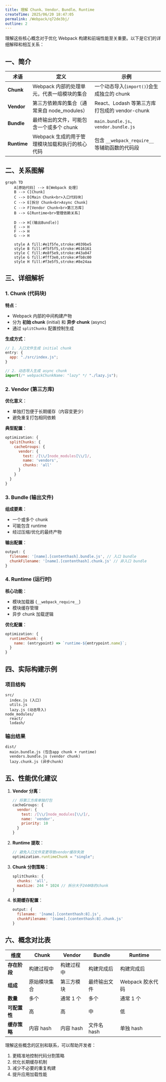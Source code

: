 ```yaml
---
title: 理解 Chunk、Vendor、Bundle、Runtime
createTime: 2025/06/20 18:47:05
permalink: /Webpack/q72de3bj/
outline: 2
---
```


理解这些核心概念对于优化 Webpack 构建和前端性能至关重要。以下是它们的详细解释和相互关系：

## 一、简介

| 术语        | 定义                                           | 示例                                          |
| ----------- | ---------------------------------------------- | --------------------------------------------- |
| **Chunk**   | Webpack 内部的处理单元，代表一组模块的集合     | 一个动态导入(`import()`)会生成独立的 chunk    |
| **Vendor**  | 第三方依赖库的集合（通常来自 node_modules）    | React、Lodash 等第三方库打包成的 vendor-chunk |
| **Bundle**  | 最终输出的文件，可能包含一个或多个 chunk       | `main.bundle.js`、`vendor.bundle.js`          |
| **Runtime** | Webpack 生成的用于管理模块加载和执行的核心代码 | 包含 `__webpack_require__` 等辅助函数的代码段 |

## 二、关系图解

```mermaid
graph TD
    A[原始代码] --> B[Webpack 处理]
    B --> C[Chunk]
    C --> D[Main Chunk<br>入口代码块]
    C --> E[拆分 Chunk<br>Async Chunk]
    C --> F[Vendor Chunk<br>第三方库]
    B --> G[Runtime<br>管理依赖关系]

    D --> H[(输出Bundle)]
    E --> H
    F --> H
    G --> H

    style A fill:#e1f5fe,stroke:#039be5
    style B fill:#f5f5f5,stroke:#616161
    style C fill:#e8f5e9,stroke:#43a047
    style G fill:#fff3e0,stroke:#fb8c00
    style H fill:#f3e5f5,stroke:#8e24aa
```

## 三、详细解析

### 1. Chunk (代码块)

**特点**：

- Webpack 内部的中间构建产物
- 分为 **初始 chunk** (initial) 和 **异步 chunk** (async)
- 通过 `splitChunks` 配置控制生成

**生成方式**：

```javascript
// 1. 入口文件生成 initial chunk
entry: {
  app: "./src/index.js";
}

// 2. 动态导入生成 async chunk
import(/* webpackChunkName: "lazy" */ "./lazy.js");
```

### 2. Vendor (第三方库)

**优化意义**：

- 单独打包便于长期缓存（内容变更少）
- 避免重复打包相同依赖

**典型配置**：

```javascript
optimization: {
  splitChunks: {
    cacheGroups: {
      vendor: {
        test: /[\\/]node_modules[\\/]/,
        name: 'vendors',
        chunks: 'all'
      }
    }
  }
}
```

### 3. Bundle (输出文件)

**组成要素**：

- 一个或多个 chunk
- 可能包含 runtime
- 经过压缩/优化的最终产物

**输出配置**：

```javascript
output: {
  filename: '[name].[contenthash].bundle.js', // 入口 bundle
  chunkFilename: '[name].[contenthash].chunk.js' // 非入口 bundle
}
```

### 4. Runtime (运行时)

**核心功能**：

- 模块加载器 (`__webpack_require__`)
- 模块缓存管理
- 异步 chunk 加载逻辑

**优化配置**：

```javascript
optimization: {
  runtimeChunk: {
    name: (entrypoint) => `runtime-${entrypoint.name}`;
  }
}
```

## 四、实际构建示例

### 项目结构

```
src/
  index.js (入口)
  utils.js
  lazy.js (动态导入)
node_modules/
  react/
  lodash/
```

### 输出结果

```
dist/
  main.bundle.js (包含app chunk + runtime)
  vendors.bundle.js (vendor chunk)
  lazy.chunk.js (异步chunk)
```

## 五、性能优化建议

1. **Vendor 分离**：

   ```javascript
   // 将第三方库单独打包
   cacheGroups: {
     vendor: {
       test: /[\\/]node_modules[\\/]/,
       name: 'vendor',
       priority: 10
     }
   }
   ```

2. **Runtime 提取**：

   ```javascript
   // 避免入口文件变更导致vendor缓存失效
   optimization.runtimeChunk = "single";
   ```

3. **Chunk 分割策略**：

   ```javascript
   splitChunks: {
     chunks: 'all',
     maxSize: 244 * 1024 // 拆分大于244KB的chunk
   }
   ```

4. **长期缓存配置**：
   ```javascript
   output: {
     filename: '[name].[contenthash:8].js',
     chunkFilename: '[name].[contenthash:8].chunk.js'
   }
   ```

## 六、概念对比表

| 维度         | Chunk        | Vendor     | Bundle       | Runtime          |
| ------------ | ------------ | ---------- | ------------ | ---------------- |
| **存在阶段** | 构建过程中   | 构建过程中 | 构建完成后   | 构建完成后       |
| **组成**     | 原始模块集合 | 第三方模块 | 最终输出文件 | Webpack 胶水代码 |
| **数量**     | 多个         | 通常 1 个  | 多个         | 通常 1 个        |
| **可配置性** | 高           | 高         | 中           | 低               |
| **缓存策略** | 内容 hash    | 内容 hash  | 文件名 hash  | 单独 hash        |

理解这些概念的区别和联系，可以帮助开发者：

1. 更精准地控制代码分割策略
2. 优化长期缓存机制
3. 减少不必要的重复构建
4. 提升应用加载性能
